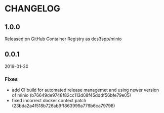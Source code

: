 # CHANGELOG

<!--- next entry here -->
## 1.0.0
Released on GitHub Container Registry as dcs3spp/minio

## 0.0.1
2019-01-30

### Fixes

- add CI build for automated release managemet and using newer version of minio (b76649de9748f82cc113d08f45dddf56bfe79e05)
- fixed incorrect docker context patch (23bda2a4f518b726ab9ff863999a776b6ca79798)